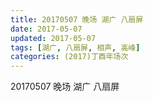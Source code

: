 ```yaml
---
title: 20170507 晚场 湖广 八扇屏
date: 2017-05-07
updated: 2017-05-07
tags: [湖广, 八扇屏, 相声, 高峰] 
categories: (2017)丁酉年场次 
---
```

20170507 晚场 湖广 八扇屏